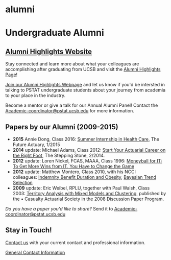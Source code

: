 # alumni

# Undergraduate Alumni

## [Alumni Highlights Website](https://alumni-highlights.pstat.ucsb.edu/)

Stay connected and learn more about what your colleagues are accomplishing after graduating from UCSB and visit the [Alumni Highlights Page](https://alumni-highlights.pstat.ucsb.edu/)! 

[Join our Alumni Highlights Webpage](https://docs.google.com/forms/d/e/1FAIpQLSed2-xsVXVg38afTzb09eeBDEiYt3aApSDb44l1gvZj2nhy8g/viewform) and let us know if you'd be intersted in talking to PSTAT undergraduate students about your journey from academia to your place in the industry. 

Become a mentor or give a talk for our Annual Alumni Panel! Contact the [Academic-coordinator@pstat.ucsb.edu](mailto:Academic-coordinator@pstat.ucsb.edu%20?subject=Alumni%20Panel%20and%20Mentor%20Inquiry) for more information. 

## Papers by our Alumni (2009-2015)

- **2015** Annie Dong, Class 2016: [Summer Internship in Health Care](https://www.soa.org/News-and-Publications/Newsletters/The-Future-Actuary/2015/winter/Summer-Internship-in-Health-Care.aspx), The Future Actuary, 1/2015
- **2014** update: Michael Adams, Class 2012: [Start Your Actuarial Career on the Right Foot](http://www.pstat.ucsb.edu/instruction/stp-2014-iss53.pdf), The Stepping Stone, 2/2014.
- **2012** update: Loren Nickel, FCAS, MAAA, Class 1996: [Moneyball for IT: To Get More Wins from IT, You Have to Change the Game](https://papers.ssrn.com/sol3/papers.cfm?abstract_id=2148228)
- **2012** update: Matthew Montero, Class 2010, with his NCCI colleagues: [Indemnity Benefit Duration and Obesity](https://www.ncci.com/Articles/Documents/II_Obesity-2012.pdf), [Bayesian Trend Selection](https://www.casact.org/pubs/forum/13spforum/SchmidLawMontero_Bayesian.pdf)
- **2009** update: Eric Weibel, RPLU, together with Paul Walsh, Class 2003: [Territory Analysis with Mixed Models and Clustering](https://www.researchgate.net/publication/253540230_Territory_Analysis_with_Mixed_Models_and_Clustering), published by the • Casualty Actuarial Society in the 2008 Discussion Paper Program.

*Do you have a paper you'd like to share?* Send it to [Academic-coordinator@pstat.ucsb.edu](mailto:Academic-coordinator@pstat.ucsb.edu%20?subject=Alumni%20Panel%20and%20Mentor%20Inquiry) 

## Stay in Touch!

[Contact us](mailto:academic-coordinator@pstat.ucsb.edu?subject=Alumni%20Contact%20Us%20Inquiry) with your current contact and professional information.

[General Contact Information](/about/contact)